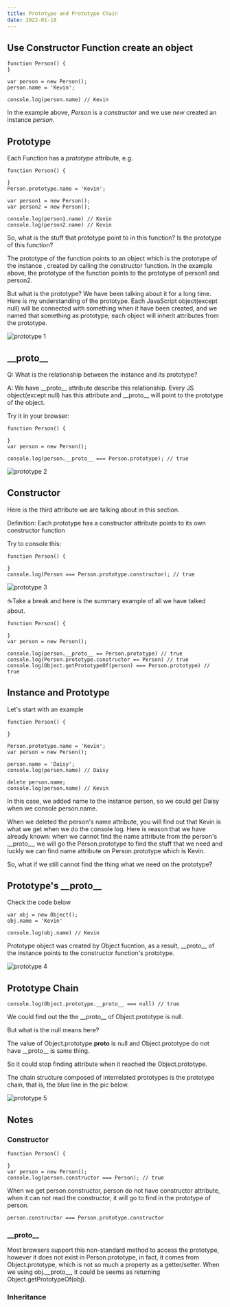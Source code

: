 ```yaml
---
title: Prototype and Prototype Chain
date: 2022-01-18
---
```


## Use Constructor Function create an object

```
function Person() {
}

var person = new Person();
person.name = 'Kevin';

console.log(person.name) // Kevin
```

In the example above, _Person_ is a _constructor_ and we use _new_ created an instance _person_.

## Prototype

Each Function has a _prototype_ attribute, e.g.

```
function Person() {

}
Person.prototype.name = 'Kevin';

var person1 = new Person();
var person2 = new Person();

console.log(person1.name) // Kevin
console.log(person2.name) // Kevin
```

So, what is the stuff that prototype point to in this function? Is the prototype of this function?

The prototype of the function points to an object which is the prototype of the instance , created by calling the constructor function. In the example above, the prototype of the function points to the prototype of person1 and person2.

But what is the prototype? We have been talking about it for a long time. Here is my understanding of the prototype. Each JavaScript object(except null) will be connected with something when it have been created, and we named that something as prototype, each object will inherit attributes from the prototype.

![prototype 1](../images/prototype1.png)

## \_\_proto\_\_

Q: What is the relationship between the instance and its prototype?

A: We have \_\_proto\_\_ attribute describe this relationship. Every JS object(except null) has this attribute and \_\_proto\_\_ will point to the prototype of the object.

Try it in your browser:

```
function Person() {

}
var person = new Person();

console.log(person.__proto__ === Person.prototype); // true
```

![prototype 2](../images/prototype2.png)

## Constructor

Here is the third attribute we are talking about in this section.

Definition: Each prototype has a constructor attribute points to its own constructor function

Try to console this:

```
function Person() {

}
console.log(Person === Person.prototype.constructor); // true
```

![prototype 3](../images/prototype3.png)

☕Take a break and here is the summary example of all we have talked about.

```
function Person() {

}
var person = new Person();

console.log(person.__proto__ == Person.prototype) // true
console.log(Person.prototype.constructor == Person) // true
console.log(Object.getPrototypeOf(person) === Person.prototype) // true
```

## Instance and Prototype

Let's start with an example

```
function Person() {

}

Person.prototype.name = 'Kevin';
var person = new Person();

person.name = 'Daisy';
console.log(person.name) // Daisy

delete person.name;
console.log(person.name) // Kevin
```

In this case, we added name to the instance person, so we could get Daisy when we console person.name.

When we deleted the person's name attribute, you will find out that Kevin is what we get when we do the console log. Here is reason that we have already known: when we cannot find the name attribute from the person's \_\_proto\_\_, we will go the Person.prototype to find the stuff that we need and luckly we can find name attribute on Person.prototype which is Kevin.

So, what if we still cannot find the thing what we need on the prototype?

## Prototype's \_\_proto\_\_

Check the code below

```
var obj = new Object();
obj.name = 'Kevin'

console.log(obj.name) // Kevin
```

Prototype object was created by Object fucntion, as a result, \_\_proto\_\_ of the instance points to the constructor function's prototype.

![prototype 4](../images/prototype4.png)

## Prototype Chain

```
console.log(Object.prototype.__proto__ === null) // true
```

We could find out the the \_\_proto\_\_ of Object.prototype is null.

But what is the null means here?

The value of Object.prototype.**proto** is null and Object.prototype do not have \_\_proto\_\_ is same thing.

So it could stop finding attribute when it reached the Object.prototype.

The chain structure composed of interrelated prototypes is the prototype chain, that is, the blue line in the pic below.

![prototype 5](../images/prototype5.png)

## Notes

### Constructor

```
function Person() {

}
var person = new Person();
console.log(person.constructor === Person); // true
```

When we get person.constructor, person do not have constructor attribute, when it can not read the constructor, it will go to find in the prototype of person.

```
person.constructor === Person.prototype.constructor
```

### \_\_proto\_\_

Most browsers support this non-standard method to access the prototype, however it does not exist in Person.prototype, in fact, it comes from Object.prototype, which is not so much a property as a getter/setter. When we using obj.\_\_proto\_\_, it could be seems as returning Object.getPrototypeOf(obj).

### Inheritance
